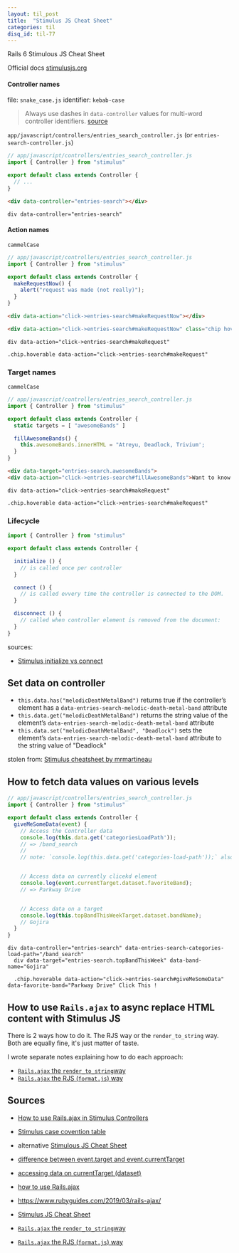 ```yaml
---
layout: til_post
title:  "Stimulus JS Cheat Sheet"
categories: til
disq_id: til-77
---
```


Rails 6 Stimulous JS Cheat Sheet

Official docs [stimulusjs.org](https://stimulusjs.org/)


#### Controller names

file: `snake_case.js` identifier: `kebab-case`

> Always use dashes in `data-controller` values for multi-word controller identifiers. [source](https://github.com/stimulusjs/stimulus/blob/1522e4620120594e93cd1e4b0c9e2577ae94c530/INSTALLING.md#using-webpack)

`app/javascript/controllers/entries_search_controller.js` (or `entries-search-controller.js`)


```js
// app/javascript/controllers/entries_search_controller.js
import { Controller } from "stimulus"

export default class extends Controller {
  // ...
}
```

```html
<div data-controller="entries-search"></div>
```

```slim
div data-controller="entries-search"
```

#### Action names

`cammelCase`


```js
// app/javascript/controllers/entries_search_controller.js
import { Controller } from "stimulus"

export default class extends Controller {
  makeRequestNow() {
    alert("request was made (not really)");
  }
}
```


```html
<div data-action="click->entries-search#makeRequestNow"></div>

<div data-action="click->entries-search#makeRequestNow" class="chip hoverable"></div>
```

```slim
div data-action="click->entries-search#makeRequest"

.chip.hoverable data-action="click->entries-search#makeRequest"
```

### Target names

`cammelCase`


```js
// app/javascript/controllers/entries_search_controller.js
import { Controller } from "stimulus"

export default class extends Controller {
  static targets = [ "awesomeBands" ]

  fillAwesomeBands() {
    this.awesomeBands.innerHTML = "Atreyu, Deadlock, Trivium';
  }
}
```


```html
<div data-target="entries-search.awesomeBands">
<div data-action="click->entries-search#fillAwesomeBands">Want to know awesome bands?</div>
```

```slim
div data-action="click->entries-search#makeRequest"

.chip.hoverable data-action="click->entries-search#makeRequest"
```


### Lifecycle

```js
import { Controller } from "stimulus"

export default class extends Controller {

  initialize () {
    // is called once per controller
  }

  connect () {
    // is called evvery time the controller is connected to the DOM.
  }

  disconnect () {
    // called when controller element is removed from the document:
  }
}
```

sources:
* [Stimulus initialize vs connect](https://github.com/stimulusjs/stimulus/issues/75#issuecomment-361255170)



## Set data on controller

* `this.data.has("melodicDeathMetalBand")` returns true if the controller’s element has a `data-entries-search-melodic-death-metal-band` attribute
* `this.data.get("melodicDeathMetalBand")` returns the string value of the element’s `data-entries-search-melodic-death-metal-band` attribute
* `this.data.set("melodicDeathMetalBand", "Deadlock")`     sets the element’s `data-entries-search-melodic-death-metal-band` attribute to the string value of "Deadlock"

stolen from: [Stimulus cheatsheet by mrmartineau](https://gist.github.com/mrmartineau/a4b7dfc22dc8312f521b42bb3c9a7c1e#data-api)

## How to fetch data values on various levels

```js
// app/javascript/controllers/entries_search_controller.js
import { Controller } from "stimulus"

export default class extends Controller {
  giveMeSomeData(event) {
    // Access the Controller data
    console.log(this.data.get('categoriesLoadPath'));
    // => /band_search
    //
    // note: `console.log(this.data.get('categories-load-path'));` also works


    // Access data on currently clicekd element
    console.log(event.currentTarget.dataset.favoriteBand);
    // => Parkway Drive


    // Access data on a target
    console.log(this.topBandThisWeekTarget.dataset.bandName);
    // Gojira
  }
}
```


```slim
div data-controller="entries-search" data-entries-search-categories-load-path="/band_search"
  div data-target="entries-search.topBandThisWeek" data-band-name="Gojira"

  .chip.hoverable data-action="click->entries-search#giveMeSomeData" data-favorite-band="Parkway Drive" Click This !
```


## How to use `Rails.ajax` to async replace HTML content with Stimulus JS

There is 2 ways how to do it. The RJS way or the `render_to_string` way.
Both are equally fine, it's just matter of taste.

I wrote separate notes explaining how to do each approach:

* [`Rails.ajax` the `render_to_string`way](https://blog.eq8.eu/til/stimulus-async-load-rails-html-railsajax-the-render_to_string-way-full.html)
* [`Rails.ajax` the RJS (`format.js`) way](https://blog.eq8.eu/til/stimulus-async-load-rails-html-railsajax-the-rjs-formatjs-way-full.html)




## Sources

* [How to use Rails.ajax in Stimulus Controllers](https://mikerogers.io/2020/01/29/how-to-use-rails-ujs-in-stimulus-controllers.html)
* [Stimulus case covention table](https://github.com/stimulusjs/stimulus/issues/70#issuecomment-359991756)
* alternative [Stimulous JS Cheat Sheet](https://gist.github.com/mrmartineau/a4b7dfc22dc8312f521b42bb3c9a7c1e)
* [difference between event.target and event.currentTarget](https://discourse.stimulusjs.org/t/how-to-get-the-current-element-triggered/440)
* [accessing data on currentTarget (dataset)](https://discourse.stimulusjs.org/t/accessing-data-on-targets/602)

* [how to use Rails.ajax](https://www.rubyguides.com/2019/03/rails-ajax/)

* <https://www.rubyguides.com/2019/03/rails-ajax/>
* [Stimulus JS Cheat Sheet](https://blog.eq8.eu/til/stimulus-js-cheat-sheet.html)
* [`Rails.ajax` the `render_to_string`way](https://blog.eq8.eu/til/stimulus-async-load-rails-html-railsajax-the-render_to_string-way-full.html)
* [`Rails.ajax` the RJS (`format.js`) way](https://blog.eq8.eu/til/stimulus-async-load-rails-html-railsajax-the-rjs-formatjs-way-full.html)

